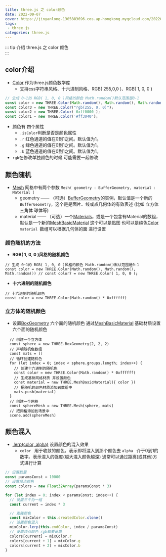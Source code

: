 ```yaml
---
title: three.js 之 color颜色
date: 2022-09-07
cover: https://jinyanlong-1305883696.cos.ap-hongkong.myqcloud.com/202209071641591.jpg
tags:
 - three.js
categories: three.js
---
```


::: tip 介绍
three.js 之 color 颜色<br>
:::

<!-- more -->

## color介绍

* [Color](https://threejs.org/docs/index.html?q=color#api/zh/math/Color) 作为three.js颜色数学库
  * 支持css字符串风格、十六进制风格、RGB( 255,0,0 )、RGB( 1, 0, 0 )

```js
// 生成 0~1的 RGB( 1, 0, 0 )风格的颜色 Math.random()默认范围是0-1
const color = new THREE.Color(Math.random(), Math.random(), Math.random()) // const color7 = new THREE.Color( 1, 0, 0 );
const color3 = new THREE.Color("rgb(255, 0, 0)");
const color2 = new THREE.Color( 0xff0000 );
const color1 = new THREE.Color('#ff3040');
```

* 颜色有 四个属性
  * `.isColor`判断是否是颜色属性
  * `.r` 红色通道的值在0到1之间。默认值为1。
  * `.g` 绿色通道的值在0到1之间。默认值为1。
  * `.b` 蓝色通道的值在0到1之间。默认值为1。
* `rgb`在修改单独颜色的时候 可能需要一起修改

## 颜色随机

* [Mesh](https://threejs.org/docs/index.html?q=Mesh#api/zh/objects/Mesh) 网格中有两个参数 `Mesh( geometry : BufferGeometry, material : Material )`
  * geometry —— （可选）[BufferGeometry](https://threejs.org/docs/index.html?q=Geo#api/zh/core/BufferGeometry)的实例，默认值是一个新的`BufferGeometry`。这个是是面片、线或点几何体的有效表述 (比如 立方体 三角体 球体等)
  * material —— （可选）一个[Materials](https://threejs.org/docs/index.html?q=Material#api/zh/constants/Materials)，或是一个包含有Material的数组，默认是一个新的[MeshBasicMaterial](https://threejs.org/docs/index.html?q=mesh#api/zh/materials/MeshBasicMaterial) 这个可以是贴图 也可以是纯色[Color](https://threejs.org/docs/index.html?q=Color#api/zh/math/Color) `material `数组可以根据几何体的面 进行设置

### **颜色随机的方法**

*  **RGB( 1, 0, 0 )风格的随机颜色**

```tsx
// 生成 0~1的 RGB( 1, 0, 0 )风格的颜色 Math.random()默认范围是0-1
const color = new THREE.Color(Math.random(), Math.random(), Math.random()) // const color7 = new THREE.Color( 1, 0, 0 );
```

* **十六进制的随机颜色**

```tsx
// 十六进制的随机颜色
const color = new THREE.Color(Math.random() * 0xffffff)
```

### **立方体的随机颜色**

* 设置[BoxGeometry](https://threejs.org/docs/index.html?q=BoxGeometry#api/zh/geometries/BoxGeometry) 六个面的随机颜色 通过[MeshBasicMaterial](https://threejs.org/docs/index.html?q=MeshBasicMaterial#api/zh/materials/MeshBasicMaterial) 基础材质设置六个面的随机颜色

```tsx
  // 创建一个立方体
  const sphere = new THREE.BoxGeometry(2, 2, 2)
  // 声明随机色数组
  const mats = []
  // 循环创建随机色
  for (let index = 0; index < sphere.groups.length; index++) {
    // 创建十六进制的随机色
    const color = new THREE.Color(Math.random() * 0xffffff)
    // 生成基础网格材质 并设置颜色
    const material = new THREE.MeshBasicMaterial({ color })
    // 把随机的颜色材质添加到数组中
    mats.push(material)
  }
  // 创建一个网格
  const sphereMesh = new THREE.Mesh(sphere, mats)
  // 把网格添加到场景中
  scene.add(sphereMesh)
```

## 颜色混入

* [.lerp(color, alpha)](https://threejs.org/docs/index.html?q=color#api/zh/math/Color.lerp) 设置颜色的混入效果 
  * `color ` 用于收敛的颜色。表示即将混入到那个颜色去
    `alpha ` 介于0到1的数字。表示混入的强度(越大混入颜色越深) 通常可以通过距离(或其他)方式进行计算 

```js
// 设置数量
const paramsConst = 10000
// 设置顶点颜色
const colors = new Float32Array(paramsConst * 3)

for (let index = 0; index < paramsConst; index++) {
  // 设置三个为一组
  const current = index * 3

  // 克隆颜色
  const mixColor = this.createdColor.clone()
  // 设置颜色混入
  mixColor.lerp(this.endColor, index / paramsConst)
  // 设置顶点颜色 rgb都要设置
  colors[current] = mixColor.r
  colors[current + 1] = mixColor.g
  colors[current + 2] = mixColor.b
}

```

